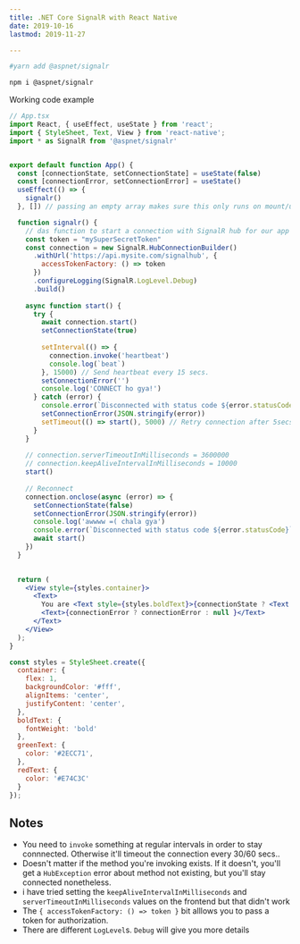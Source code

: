 ```yaml
---
title: .NET Core SignalR with React Native
date: 2019-10-16
lastmod: 2019-11-27

---
```


```bash
#yarn add @aspnet/signalr

npm i @aspnet/signalr
```

Working code example

```jsx
// App.tsx
import React, { useEffect, useState } from 'react';
import { StyleSheet, Text, View } from 'react-native';
import * as SignalR from '@aspnet/signalr'


export default function App() {
  const [connectionState, setConnectionState] = useState(false)
  const [connectionError, setConnectionError] = useState()
  useEffect(() => {
    signalr()
  }, []) // passing an empty array makes sure this only runs on mount/unmount and not everytime props/state changes. if you give it something inside the array it'll only update when that something updates

  function signalr() {
    // das function to start a connection with SignalR hub for our app
    const token = "mySuperSecretToken"
    const connection = new SignalR.HubConnectionBuilder()
      .withUrl('https://api.mysite.com/signalhub', {
        accessTokenFactory: () => token
      })
      .configureLogging(SignalR.LogLevel.Debug)
      .build()
  
    async function start() {
      try {
        await connection.start()
        setConnectionState(true)
        
        setInterval(() => {
          connection.invoke('heartbeat')
          console.log(`beat`)
        }, 15000) // Send heartbeat every 15 secs.
        setConnectionError('')
        console.log('CONNECT ho gya!')
      } catch (error) {
        console.error(`Disconnected with status code ${error.statusCode}`, JSON.stringify(error))
        setConnectionError(JSON.stringify(error))
        setTimeout(() => start(), 5000) // Retry connection after 5secs 
      }
    }
  
    // connection.serverTimeoutInMilliseconds = 3600000
    // connection.keepAliveIntervalInMilliseconds = 10000
    start()
  
    // Reconnect
    connection.onclose(async (error) => {
      setConnectionState(false)
      setConnectionError(JSON.stringify(error))
      console.log('awwww =( chala gya')
      console.error(`Disconnected with status code ${error.statusCode}`, JSON.stringify(error))
      await start()
    })
  }

  
  return (
    <View style={styles.container}>
      <Text>
        You are <Text style={styles.boldText}>{connectionState ? <Text style={styles.greenText}>connected</Text> : <Text style={styles.redText}>disconnected</Text>}</Text>
        <Text>{connectionError ? connectionError : null }</Text>
      </Text>
    </View>
  );
}

const styles = StyleSheet.create({
  container: {
    flex: 1,
    backgroundColor: '#fff',
    alignItems: 'center',
    justifyContent: 'center',
  },
  boldText: {
    fontWeight: 'bold'
  },
  greenText: {
    color: '#2ECC71',
  },
  redText: {
    color: '#E74C3C'
  }
});
```

Notes
---

- You need to `invoke` something at regular intervals in order to stay connnected. Otherwise it'll timeout the connection every 30/60 secs..
- Doesn't matter if the method you're invoking exists. If it doesn't, you'll get a `HubException` error about method not existing, but you'll stay connected nonetheless.
- i have tried setting the `keepAliveIntervalInMilliseconds` and `serverTimeoutInMilliseconds` values on the frontend but that didn't work
- The `{ accessTokenFactory: () => token }` bit alllows you to pass a token for authorization.
- There are different `LogLevel`s. `Debug` will give you more details
